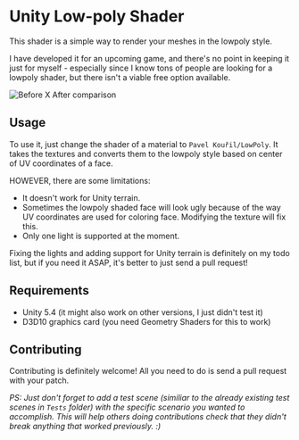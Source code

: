 # Unity Low-poly Shader

This shader is a simple way to render your meshes in the lowpoly style.

I have developed it for an upcoming game, and there's no point in keeping it just for myself - especially since I know tons of people are looking for a lowpoly shader, but there isn't a viable free option available.

![Before X After comparison](http://i.imgur.com/8blLN5t.png)

## Usage

To use it, just change the shader of a material to `Pavel Kouřil/LowPoly`. It takes the textures and converts them to the lowpoly style based on center of UV coordinates of a face.

HOWEVER, there are some limitations:

- It doesn't work for Unity terrain.
- Sometimes the lowpoly shaded face will look ugly because of the way UV coordinates are used for coloring face. Modifying the texture will fix this.
- Only one light is supported at the moment.

Fixing the lights and adding support for Unity terrain is definitely on my todo list, but if you need it ASAP, it's better to just send a pull request!

## Requirements

- Unity 5.4 (it might also work on other versions, I just didn't test it)
- D3D10 graphics card (you need Geometry Shaders for this to work)

## Contributing

Contributing is definitely welcome! All you need to do is send a pull request with your patch.

*PS: Just don't forget to add a test scene (similiar to the already existing test scenes in `Tests` folder) with the specific scenario you wanted to accomplish. This will help others doing contributions check that they didn't break anything that worked previously. :)*
